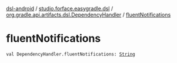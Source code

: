 [dsl-android](../../index.md) / [studio.forface.easygradle.dsl](../index.md) / [org.gradle.api.artifacts.dsl.DependencyHandler](index.md) / [fluentNotifications](./fluent-notifications.md)

# fluentNotifications

`val DependencyHandler.fluentNotifications: `[`String`](https://kotlinlang.org/api/latest/jvm/stdlib/kotlin/-string/index.html)